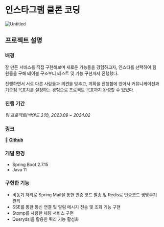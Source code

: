 # 인스타그램 클론 코딩

![Untitled](https://github.com/Instagram-clone-project-team/Instagram-clone/assets/112863029/a480a013-9599-4da3-939e-3da0f9f92b15)

## 프로젝트 설명

### 배경

잘 만든 서비스를 직접 구현해보며 새로운 기능들을 경험하고자, 인스타를 선택하여 팀원들을 구해 테이블 구조부터 테스트 및 기능 구현까지 진행했다. 

진행하면서 서로 다른 사람들과 의견을 맞추고, 계획을 진행함에 있어서 커뮤니케이션과 기준점 목표치를 설정하는 경험으로 프로젝트 목표까지 완성할 수 있었다.

### 진행 기간

*팀 프로젝트(백엔드 3명), 2023.09 ~ 2024.02*

### 링크

📎 **[Github](https://github.com/Instagram-clone-project-team/Instagram-clone)** 

### 개발 환경

- Spring Boot 2.7.15
- Java 11

### 구현한 기능

- 비동기 처리로 Spring Mail을 통한 인증 코드 발송 및 Redis로  인증코드 생명주기 관리
- SSE를 통한 통신 연결 및 알림 메시지 전송 및 조회 기능 구현
- Stomp를 사용한 채팅 서비스 구현
- Querydsl을 활용한 쿼리 기능 활성화

